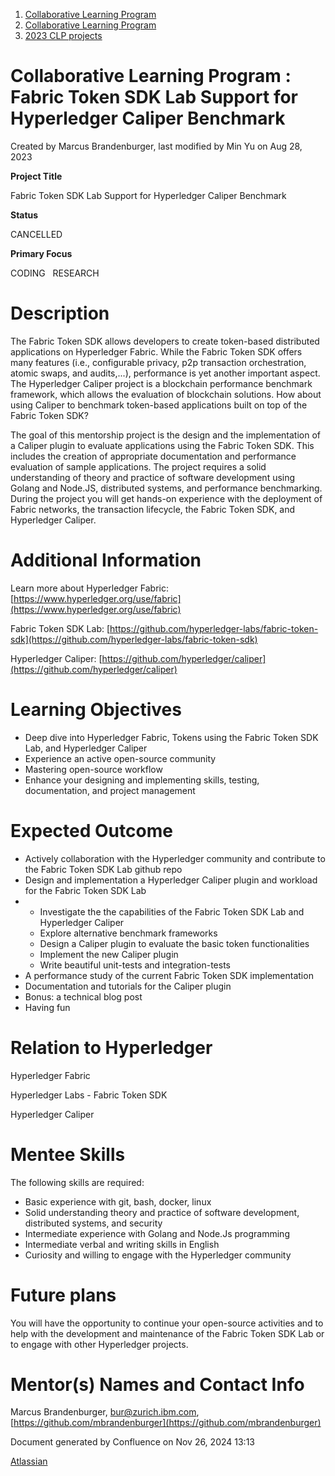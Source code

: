 1. [Collaborative Learning Program](index.html)
2. [Collaborative Learning Program](Collaborative-Learning-Program_20283412.html)
3. [2023 CLP projects](2023-CLP-projects_20295338.html)

# Collaborative Learning Program : Fabric Token SDK Lab Support for Hyperledger Caliper Benchmark

Created by Marcus Brandenburger, last modified by Min Yu on Aug 28, 2023

**Project Title**

Fabric Token SDK Lab Support for Hyperledger Caliper Benchmark

**Status**

CANCELLED

**Primary Focus**

CODING   RESEARCH

# Description

The Fabric Token SDK allows developers to create token-based distributed applications on Hyperledger Fabric. While the Fabric Token SDK offers many features (i.e., configurable privacy, p2p transaction orchestration, atomic swaps, and audits,...), performance is yet another important aspect. The Hyperledger Caliper project is a blockchain performance benchmark framework, which allows the evaluation of blockchain solutions. How about using Caliper to benchmark token-based applications built on top of the Fabric Token SDK?

The goal of this mentorship project is the design and the implementation of a Caliper plugin to evaluate applications using the Fabric Token SDK. This includes the creation of appropriate documentation and performance evaluation of sample applications. The project requires a solid understanding of theory and practice of software development using Golang and Node.JS, distributed systems, and performance benchmarking. During the project you will get hands-on experience with the deployment of Fabric networks, the transaction lifecycle, the Fabric Token SDK, and Hyperledger Caliper.

# Additional Information

Learn more about Hyperledger Fabric: [https://www.hyperledger.org/use/fabric](https://www.hyperledger.org/use/fabric)

Fabric Token SDK Lab: [https://github.com/hyperledger-labs/fabric-token-sdk](https://github.com/hyperledger-labs/fabric-token-sdk)

Hyperledger Caliper: [https://github.com/hyperledger/caliper](https://github.com/hyperledger/caliper)

# Learning Objectives

- Deep dive into Hyperledger Fabric, Tokens using the Fabric Token SDK Lab, and Hyperledger Caliper
- Experience an active open-source community
- Mastering open-source workflow
- Enhance your designing and implementing skills, testing, documentation, and project management

# Expected Outcome

- Actively collaboration with the Hyperledger community and contribute to the Fabric Token SDK Lab github repo
- Design and implementation a Hyperledger Caliper plugin and workload for the Fabric Token SDK Lab
- - Investigate the the capabilities of the Fabric Token SDK Lab and Hyperledger Caliper
  - Explore alternative benchmark frameworks
  - Design a Caliper plugin to evaluate the basic token functionalities
  - Implement the new Caliper plugin
  - Write beautiful unit-tests and integration-tests
- A performance study of the current Fabric Token SDK implementation
- Documentation and tutorials for the Caliper plugin
- Bonus: a technical blog post
- Having fun

# Relation to Hyperledger

Hyperledger Fabric

Hyperledger Labs - Fabric Token SDK 

Hyperledger Caliper

# Mentee Skills

The following skills are required:

- Basic experience with git, bash, docker, linux
- Solid understanding theory and practice of software development, distributed systems, and security
- Intermediate experience with Golang and Node.Js programming
- Intermediate verbal and writing skills in English
- Curiosity and willing to engage with the Hyperledger community

# Future plans

You will have the opportunity to continue your open-source activities and to help with the development and maintenance of the Fabric Token SDK Lab or to engage with other Hyperledger projects.

# Mentor(s) Names and Contact Info

Marcus Brandenburger, [bur@zurich.ibm.com](mailto:bur@zurich.ibm.com), [https://github.com/mbrandenburger](https://github.com/mbrandenburger)

Document generated by Confluence on Nov 26, 2024 13:13

[Atlassian](http://www.atlassian.com/)
